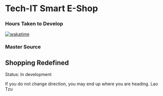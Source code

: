 # Tech-IT Smart E-Shop
### Hours Taken to Develop 
<a href="https://wakatime.com/badge/user/563ecbb7-89c4-4563-82c1-258e14191d74/project/d76d0815-2c5e-4e00-ae97-dcf069498499"><img src="https://wakatime.com/badge/user/563ecbb7-89c4-4563-82c1-258e14191d74/project/d76d0815-2c5e-4e00-ae97-dcf069498499.svg" alt="wakatime"></a>
###
### Master Source
## Shopping Redefined
Status:  In development 

If you do not change direction, you may end up where you are heading.
Lao Tzu
